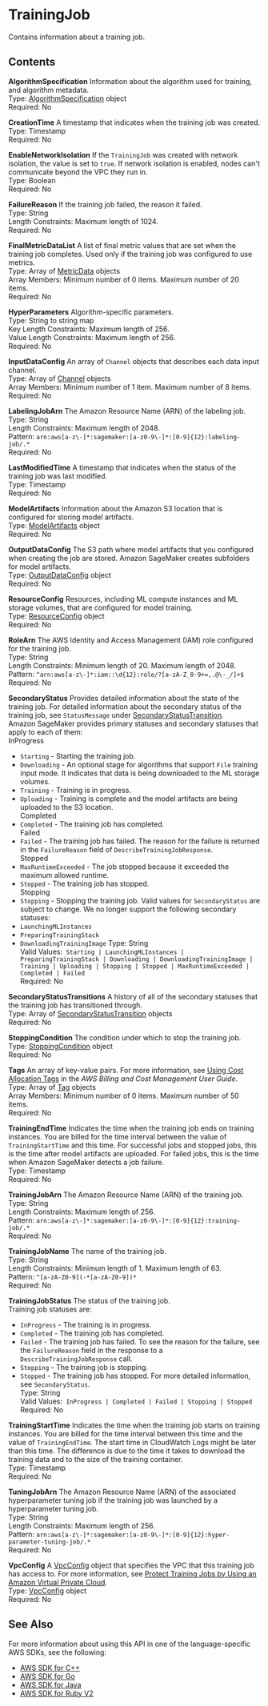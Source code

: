 # TrainingJob<a name="API_TrainingJob"></a>

Contains information about a training job\.

## Contents<a name="API_TrainingJob_Contents"></a>

 **AlgorithmSpecification**   <a name="SageMaker-Type-TrainingJob-AlgorithmSpecification"></a>
Information about the algorithm used for training, and algorithm metadata\.  
Type: [AlgorithmSpecification](API_AlgorithmSpecification.md) object  
Required: No

 **CreationTime**   <a name="SageMaker-Type-TrainingJob-CreationTime"></a>
A timestamp that indicates when the training job was created\.  
Type: Timestamp  
Required: No

 **EnableNetworkIsolation**   <a name="SageMaker-Type-TrainingJob-EnableNetworkIsolation"></a>
If the `TrainingJob` was created with network isolation, the value is set to `true`\. If network isolation is enabled, nodes can't communicate beyond the VPC they run in\.  
Type: Boolean  
Required: No

 **FailureReason**   <a name="SageMaker-Type-TrainingJob-FailureReason"></a>
If the training job failed, the reason it failed\.  
Type: String  
Length Constraints: Maximum length of 1024\.  
Required: No

 **FinalMetricDataList**   <a name="SageMaker-Type-TrainingJob-FinalMetricDataList"></a>
A list of final metric values that are set when the training job completes\. Used only if the training job was configured to use metrics\.  
Type: Array of [MetricData](API_MetricData.md) objects  
Array Members: Minimum number of 0 items\. Maximum number of 20 items\.  
Required: No

 **HyperParameters**   <a name="SageMaker-Type-TrainingJob-HyperParameters"></a>
Algorithm\-specific parameters\.  
Type: String to string map  
Key Length Constraints: Maximum length of 256\.  
Value Length Constraints: Maximum length of 256\.  
Required: No

 **InputDataConfig**   <a name="SageMaker-Type-TrainingJob-InputDataConfig"></a>
An array of `Channel` objects that describes each data input channel\.  
Type: Array of [Channel](API_Channel.md) objects  
Array Members: Minimum number of 1 item\. Maximum number of 8 items\.  
Required: No

 **LabelingJobArn**   <a name="SageMaker-Type-TrainingJob-LabelingJobArn"></a>
The Amazon Resource Name \(ARN\) of the labeling job\.  
Type: String  
Length Constraints: Maximum length of 2048\.  
Pattern: `arn:aws[a-z\-]*:sagemaker:[a-z0-9\-]*:[0-9]{12}:labeling-job/.*`   
Required: No

 **LastModifiedTime**   <a name="SageMaker-Type-TrainingJob-LastModifiedTime"></a>
A timestamp that indicates when the status of the training job was last modified\.  
Type: Timestamp  
Required: No

 **ModelArtifacts**   <a name="SageMaker-Type-TrainingJob-ModelArtifacts"></a>
Information about the Amazon S3 location that is configured for storing model artifacts\.  
Type: [ModelArtifacts](API_ModelArtifacts.md) object  
Required: No

 **OutputDataConfig**   <a name="SageMaker-Type-TrainingJob-OutputDataConfig"></a>
The S3 path where model artifacts that you configured when creating the job are stored\. Amazon SageMaker creates subfolders for model artifacts\.  
Type: [OutputDataConfig](API_OutputDataConfig.md) object  
Required: No

 **ResourceConfig**   <a name="SageMaker-Type-TrainingJob-ResourceConfig"></a>
Resources, including ML compute instances and ML storage volumes, that are configured for model training\.  
Type: [ResourceConfig](API_ResourceConfig.md) object  
Required: No

 **RoleArn**   <a name="SageMaker-Type-TrainingJob-RoleArn"></a>
The AWS Identity and Access Management \(IAM\) role configured for the training job\.  
Type: String  
Length Constraints: Minimum length of 20\. Maximum length of 2048\.  
Pattern: `^arn:aws[a-z\-]*:iam::\d{12}:role/?[a-zA-Z_0-9+=,.@\-_/]+$`   
Required: No

 **SecondaryStatus**   <a name="SageMaker-Type-TrainingJob-SecondaryStatus"></a>
 Provides detailed information about the state of the training job\. For detailed information about the secondary status of the training job, see `StatusMessage` under [SecondaryStatusTransition](API_SecondaryStatusTransition.md)\.  
Amazon SageMaker provides primary statuses and secondary statuses that apply to each of them:    
InProgress  
+  `Starting` \- Starting the training job\.
+  `Downloading` \- An optional stage for algorithms that support `File` training input mode\. It indicates that data is being downloaded to the ML storage volumes\.
+  `Training` \- Training is in progress\.
+  `Uploading` \- Training is complete and the model artifacts are being uploaded to the S3 location\.  
Completed  
+  `Completed` \- The training job has completed\.  
Failed  
+  `Failed` \- The training job has failed\. The reason for the failure is returned in the `FailureReason` field of `DescribeTrainingJobResponse`\.  
Stopped  
+  `MaxRuntimeExceeded` \- The job stopped because it exceeded the maximum allowed runtime\.
+  `Stopped` \- The training job has stopped\.  
Stopping  
+  `Stopping` \- Stopping the training job\.
Valid values for `SecondaryStatus` are subject to change\. 
We no longer support the following secondary statuses:  
+  `LaunchingMLInstances` 
+  `PreparingTrainingStack` 
+  `DownloadingTrainingImage` 
Type: String  
Valid Values:` Starting | LaunchingMLInstances | PreparingTrainingStack | Downloading | DownloadingTrainingImage | Training | Uploading | Stopping | Stopped | MaxRuntimeExceeded | Completed | Failed`   
Required: No

 **SecondaryStatusTransitions**   <a name="SageMaker-Type-TrainingJob-SecondaryStatusTransitions"></a>
A history of all of the secondary statuses that the training job has transitioned through\.  
Type: Array of [SecondaryStatusTransition](API_SecondaryStatusTransition.md) objects  
Required: No

 **StoppingCondition**   <a name="SageMaker-Type-TrainingJob-StoppingCondition"></a>
The condition under which to stop the training job\.  
Type: [StoppingCondition](API_StoppingCondition.md) object  
Required: No

 **Tags**   <a name="SageMaker-Type-TrainingJob-Tags"></a>
An array of key\-value pairs\. For more information, see [Using Cost Allocation Tags](https://docs.aws.amazon.com/awsaccountbilling/latest/aboutv2/cost-alloc-tags.html#allocation-what) in the *AWS Billing and Cost Management User Guide*\.  
Type: Array of [Tag](API_Tag.md) objects  
Array Members: Minimum number of 0 items\. Maximum number of 50 items\.  
Required: No

 **TrainingEndTime**   <a name="SageMaker-Type-TrainingJob-TrainingEndTime"></a>
Indicates the time when the training job ends on training instances\. You are billed for the time interval between the value of `TrainingStartTime` and this time\. For successful jobs and stopped jobs, this is the time after model artifacts are uploaded\. For failed jobs, this is the time when Amazon SageMaker detects a job failure\.  
Type: Timestamp  
Required: No

 **TrainingJobArn**   <a name="SageMaker-Type-TrainingJob-TrainingJobArn"></a>
The Amazon Resource Name \(ARN\) of the training job\.  
Type: String  
Length Constraints: Maximum length of 256\.  
Pattern: `arn:aws[a-z\-]*:sagemaker:[a-z0-9\-]*:[0-9]{12}:training-job/.*`   
Required: No

 **TrainingJobName**   <a name="SageMaker-Type-TrainingJob-TrainingJobName"></a>
The name of the training job\.  
Type: String  
Length Constraints: Minimum length of 1\. Maximum length of 63\.  
Pattern: `^[a-zA-Z0-9](-*[a-zA-Z0-9])*`   
Required: No

 **TrainingJobStatus**   <a name="SageMaker-Type-TrainingJob-TrainingJobStatus"></a>
The status of the training job\.  
Training job statuses are:  
+  `InProgress` \- The training is in progress\.
+  `Completed` \- The training job has completed\.
+  `Failed` \- The training job has failed\. To see the reason for the failure, see the `FailureReason` field in the response to a `DescribeTrainingJobResponse` call\.
+  `Stopping` \- The training job is stopping\.
+  `Stopped` \- The training job has stopped\.
For more detailed information, see `SecondaryStatus`\.   
Type: String  
Valid Values:` InProgress | Completed | Failed | Stopping | Stopped`   
Required: No

 **TrainingStartTime**   <a name="SageMaker-Type-TrainingJob-TrainingStartTime"></a>
Indicates the time when the training job starts on training instances\. You are billed for the time interval between this time and the value of `TrainingEndTime`\. The start time in CloudWatch Logs might be later than this time\. The difference is due to the time it takes to download the training data and to the size of the training container\.  
Type: Timestamp  
Required: No

 **TuningJobArn**   <a name="SageMaker-Type-TrainingJob-TuningJobArn"></a>
The Amazon Resource Name \(ARN\) of the associated hyperparameter tuning job if the training job was launched by a hyperparameter tuning job\.  
Type: String  
Length Constraints: Maximum length of 256\.  
Pattern: `arn:aws[a-z\-]*:sagemaker:[a-z0-9\-]*:[0-9]{12}:hyper-parameter-tuning-job/.*`   
Required: No

 **VpcConfig**   <a name="SageMaker-Type-TrainingJob-VpcConfig"></a>
A [VpcConfig](API_VpcConfig.md) object that specifies the VPC that this training job has access to\. For more information, see [Protect Training Jobs by Using an Amazon Virtual Private Cloud](https://docs.aws.amazon.com/sagemaker/latest/dg/train-vpc.html)\.  
Type: [VpcConfig](API_VpcConfig.md) object  
Required: No

## See Also<a name="API_TrainingJob_SeeAlso"></a>

For more information about using this API in one of the language\-specific AWS SDKs, see the following:
+  [AWS SDK for C\+\+](https://docs.aws.amazon.com/goto/SdkForCpp/sagemaker-2017-07-24/TrainingJob) 
+  [AWS SDK for Go](https://docs.aws.amazon.com/goto/SdkForGoV1/sagemaker-2017-07-24/TrainingJob) 
+  [AWS SDK for Java](https://docs.aws.amazon.com/goto/SdkForJava/sagemaker-2017-07-24/TrainingJob) 
+  [AWS SDK for Ruby V2](https://docs.aws.amazon.com/goto/SdkForRubyV2/sagemaker-2017-07-24/TrainingJob) 